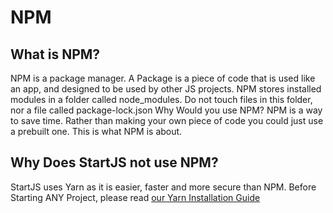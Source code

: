 # NPM

## What is NPM?

NPM is a package manager. A Package is a piece of code that is used like an app, and designed to be used by other JS projects.
NPM stores installed modules in a folder called node_modules. Do not touch files in this folder, nor a file called package-lock.json
Why Would you use NPM? NPM is a way to save time. Rather than making your own piece of code you could just use a prebuilt one. This is what NPM is about.

## Why Does StartJS not use NPM?

StartJS uses Yarn as it is easier, faster and more secure than NPM. 
Before Starting ANY Project, please read [our Yarn Installation Guide](npm/yarn.md)